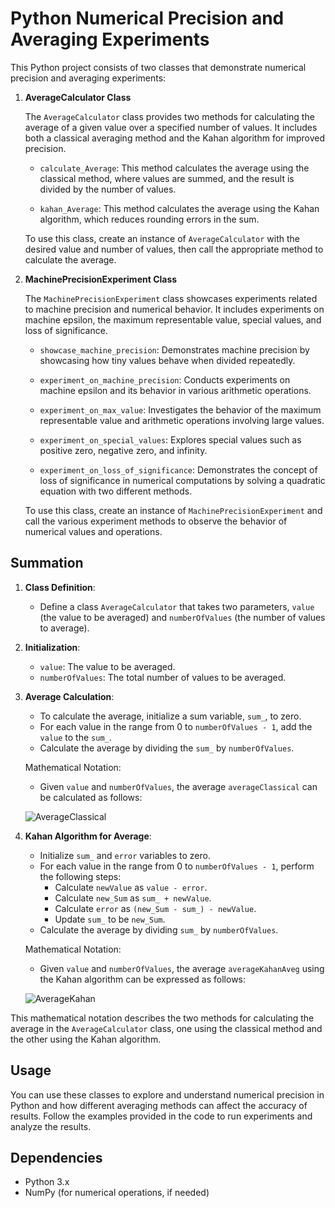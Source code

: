 # Python Numerical Precision and Averaging Experiments

This Python project consists of two classes that demonstrate numerical precision and averaging experiments:

1. **AverageCalculator Class**

   The `AverageCalculator` class provides two methods for calculating the average of a given value over a specified number of values. It includes both a classical averaging method and the Kahan algorithm for improved precision.

   - `calculate_Average`: This method calculates the average using the classical method, where values are summed, and the result is divided by the number of values.

   - `kahan_Average`: This method calculates the average using the Kahan algorithm, which reduces rounding errors in the sum.

   To use this class, create an instance of `AverageCalculator` with the desired value and number of values, then call the appropriate method to calculate the average.

2. **MachinePrecisionExperiment Class**

   The `MachinePrecisionExperiment` class showcases experiments related to machine precision and numerical behavior. It includes experiments on machine epsilon, the maximum representable value, special values, and loss of significance.

   - `showcase_machine_precision`: Demonstrates machine precision by showcasing how tiny values behave when divided repeatedly.

   - `experiment_on_machine_precision`: Conducts experiments on machine epsilon and its behavior in various arithmetic operations.

   - `experiment_on_max_value`: Investigates the behavior of the maximum representable value and arithmetic operations involving large values.

   - `experiment_on_special_values`: Explores special values such as positive zero, negative zero, and infinity.

   - `experiment_on_loss_of_significance`: Demonstrates the concept of loss of significance in numerical computations by solving a quadratic equation with two different methods.

   To use this class, create an instance of `MachinePrecisionExperiment` and call the various experiment methods to observe the behavior of numerical values and operations.

## Summation

1. **Class Definition**:

   - Define a class `AverageCalculator` that takes two parameters, `value` (the value to be averaged) and `numberOfValues` (the number of values to average).

2. **Initialization**:

   - `value`: The value to be averaged.
   - `numberOfValues`: The total number of values to be averaged.

3. **Average Calculation**:

   - To calculate the average, initialize a sum variable, `sum_`, to zero.
   - For each value in the range from 0 to `numberOfValues - 1`, add the `value` to the `sum_`.
   - Calculate the average by dividing the `sum_` by `numberOfValues`.

    Mathematical Notation:

   - Given `value` and `numberOfValues`, the average `averageClassical` can be calculated as follows:

    ![AverageClassical](https://latex.codecogs.com/svg.image?averageClassical&space;=&space;\sum_{i=0}^{N-1}&space;x_i(1&plus;\delta_i))

4. **Kahan Algorithm for Average**:

   - Initialize `sum_` and `error` variables to zero.
   - For each value in the range from 0 to `numberOfValues - 1`, perform the following steps:
     - Calculate `newValue` as `value - error`.
     - Calculate `new_Sum` as `sum_ + newValue`.
     - Calculate `error` as `(new_Sum - sum_) - newValue`.
     - Update `sum_` to be `new_Sum`.
   - Calculate the average by dividing `sum_` by `numberOfValues`.

    Mathematical Notation:

   - Given `value` and `numberOfValues`, the average `averageKahanAveg` using the Kahan algorithm can be expressed as follows:

    ![AverageKahan](https://latex.codecogs.com/svg.image?averageKahan&space;=&space;\sum_{i=0}^{N-1}&space;x_i(1&plus;\delta_i)&space;&plus;&space;\left(\mathcal{O}(N\epsilon^2)&space;\cdot&space;\sum_{i=0}^{N-1}&space;|x_i|\right))

This mathematical notation describes the two methods for calculating the average in the `AverageCalculator` class, one using the classical method and the other using the Kahan algorithm.

## Usage

You can use these classes to explore and understand numerical precision in Python and how different averaging methods can affect the accuracy of results. Follow the examples provided in the code to run experiments and analyze the results.

## Dependencies

- Python 3.x
- NumPy (for numerical operations, if needed)